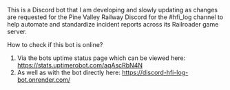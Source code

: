 This is a Discord bot that I am developing and slowly updating as changes are requested for the Pine Valley Railway Discord for the #hfi_log channel to help automate and standardize incident reports across its Railroader game server.

How to check if this bot is online?
1. Via the bots uptime status page which can be viewed here: https://stats.uptimerobot.com/aqAscRbN4N <br>
2. As well as with the bot directly here: https://discord-hfi-log-bot.onrender.com/
